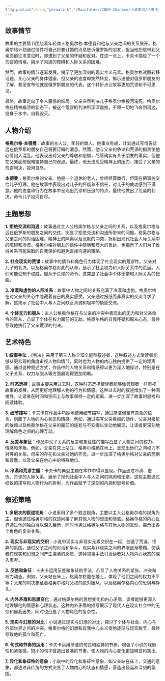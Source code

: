 ```yaml
---
{"dg-publish":true,"permalink":"/Mainfolder/IBDP-Chinese/小说笔记/卡夫卡小说/判决/"}
---
```


## 故事情节

故事的主要情节围绕着年轻商人格奥尔格·本德曼和他与父亲之间的关系展开。格奥尔格计划通过信件将自己将要订婚的消息告诉俄罗斯的朋友，但当他把信带到父亲面前征求意见时，却遭到了父亲的怀疑和反对。在这一点上，卡夫卡描绘了一个荒谬的情境，揭示了沟通的障碍和人际关系的困难。

然而，故事的情节逐渐发展，揭示了更加深刻的现实主义元素。格奥尔格试图转移话题，关心父亲的身体健康，但父亲的态度却突然转变，揭示出他对俄罗斯朋友的了解，甚至宣布他就是俄罗斯朋友的代表。这个转折点让故事更加荒谬和不可思议。

最终，故事走向了令人震惊的结局。父亲突然判决儿子格奥尔格投河淹死。格奥尔格在精神崩溃的状态下，被这个荒谬的判决所深深震撼，不顾一切地飞奔到河边，投身于水中，自我毁灭。

## 人物介绍

**格奥尔格·本德曼**：故事的主人公，年轻的商人。他事业有成，计划通过写信告诉远在俄罗斯的朋友自己将要订婚的消息。然而，他与父亲的争论和荒谬的指责使他心情陷入混乱。他表现出对父亲的尊敬和恐惧，尽管确实有关于朋友的事实，但他在父亲面前很难坚持自己的观点。最终，他无法忍受精神上的压力，接受了父亲的荒谬判决，投河自尽。

**本德曼**：格奥尔格的父亲。他是一个退休的老人，曾经经营商行，但现在把事务交给儿子打理。他在故事中表现出对儿子的怀疑和不信任，对儿子的成功感到不满意。他的态度和行为在故事中呈现出荒谬和压迫的特点，最终他做出了荒诞的判决，命令儿子投河自尽。

## 主题思想

**1. 拒绝交流和沟通**：故事通过主人公格奥尔格与父亲之间的关系，以及格奥尔格与远在俄罗斯的朋友之间的交往，突显了拒绝交流和沟通所带来的问题。格奥尔格与父亲之间的对话困难，精神上的隔离以及沉默的冲突，折射出现代社会人际关系中的障碍和冷漠。格奥尔格对朋友的信件中隐瞒和夸大的表达，也揭示了人们为了维持关系可能采取的自我保护和避免直接沟通的策略。

**2. 社会现实的荒谬**：故事中的情节和角色行为体现了社会现实的荒谬性。父亲对儿子的判决，以及格奥尔格对此的从命，展示了社会权力和人际关系中的荒诞。人们可能受制于权威，服从于荒谬的命令，这突显了社会中个体无奈和人际关系的扭曲。

**3. 冷漠和虚伪的人际关系**：故事中人物之间的关系充满了冷漠和虚伪。格奥尔格在对父亲的关心中隐藏着自己的真实感受，父亲通过报纸而非真实的交流寻求了解，这揭示了社会中人与人之间缺乏真诚和坦率的情感交流。

**4. 个体无力和服从**：主人公格奥尔格在与父亲的冲突中表现出的无力和对父亲命令的盲从，凸显了个体在权力面前的无助。格奥尔格的自我怀疑和服从心态，最终导致他执行了父亲荒谬的判决。

## 艺术特色

**1. 叙事手法**：《判决》采用了第三人称全知全能型叙述者，这种叙述方式使读者能够从更宏观的角度审视人物和情节，同时也为人物的内心独白提供了一定的距离感。通过这种叙述方式，作品中的人物关系和情感得以更为深入地探讨，特别是在父子关系、权力与服从等方面展现得更加明晰。

**2. 时态选择**：故事主要采用过去时，这种时态选择使读者能够像旁观者一样审视故事的发展，从而更好地理解人物的行为和情感。这种过去时的叙述增加了一种间接性，让读者在时间和空间上与故事保持一定的距离，进一步加深了故事的思考和阅读体验。

**3. 细节描写**：卡夫卡在作品中巧妙地使用细节描写，通过简洁但富有意象的语言，刻画了人物的内心状态和情感。例如，通过描写父亲看报的动作，父亲对报纸的依赖以及格奥尔格在父亲的面前的尴尬与不安得以生动地展现，让读者更深刻地理解角色之间的心理互动。

**4. 反差与象征**：作品中父子关系的反差和象征性的描写凸显了人物之间的权力、情感和矛盾。例如，父亲在床上站立，格奥尔格跪在地上，呈现出他们之间权力不对等的关系。母亲的存在和父亲对她的怀念，进一步加深了格奥尔格对父亲的恐惧和尊敬，以及父亲在他心中的特殊地位。

**5. 冷漠和荒谬主题**：卡夫卡的典型主题在本作中得以显现。作品通过冷漠、虚伪、荒谬的人际关系，展示了现代社会中人与人之间的隔阂和无奈。这些主题通过细致的描写和人物行为的折射，为作品赋予了深刻的内涵和思考价值。

## 叙述策略
**1. 多层次的叙述视角**：小说采用了多个叙述视角，主要以主人公格奥尔格的视角为主，但也透过格奥尔格的叙述间接了解其他人物的想法和情感。格奥尔格的内心世界通过他的独白得以深入展示，同时也通过格奥尔格与其他人物的互动，揭示出各个角色的复杂关系。

**2. 现实与非现实的交织**：小说中现实与非现实元素交织在一起，创造了荒诞、怪异的氛围。通过父子之间的对话和争斗，现实与非现实之间的界限逐渐模糊，使读者在现实和幻想之间产生混淆的感觉，这种叙事手法引发读者对人物内心状态的深入思考。

**3. 反差和象征**：卡夫卡运用反差和象征的手法，凸显了人物关系的紧张、冲突和权力动态。例如，父亲站在床上，格奥尔格跪在地上，体现了他们之间的权力不平等；父亲的判决象征着格奥尔格对父权的绝对服从，以及格奥尔格内心的恐惧与挣扎。

**4. 内外矛盾和思想变化**：通过格奥尔格的思想变化和内心矛盾，读者能够更深入地理解他的情感和心理状态。这种内外矛盾的描写展示了现代人在现实社会中的无奈和自我迷失，同时也凸显了人物角色的复杂性。

**5. 现实与幻想的对比**：小说通过现实与幻想的对比，探讨了个体与社会、内心与外部世界之间的冲突。格奥尔格的幻想和自我中心主义使他逐渐与现实脱节，最终导致他的孤立和死亡。

**6. 句式和节奏的运用**：卡夫卡运用简洁的句式和独特的节奏，增强了小说的戏剧性和紧张感。短小的句子营造出紧凑的节奏，使人物的内心变化更加明显和突出。

**7. 异化和象征性的意象**：小说中的异化和象征性意象，如父亲站在床上，交通的意象，都通过非传统的方式突显了人物内心的状态和情感，营造出怪诞和深刻的氛围。
